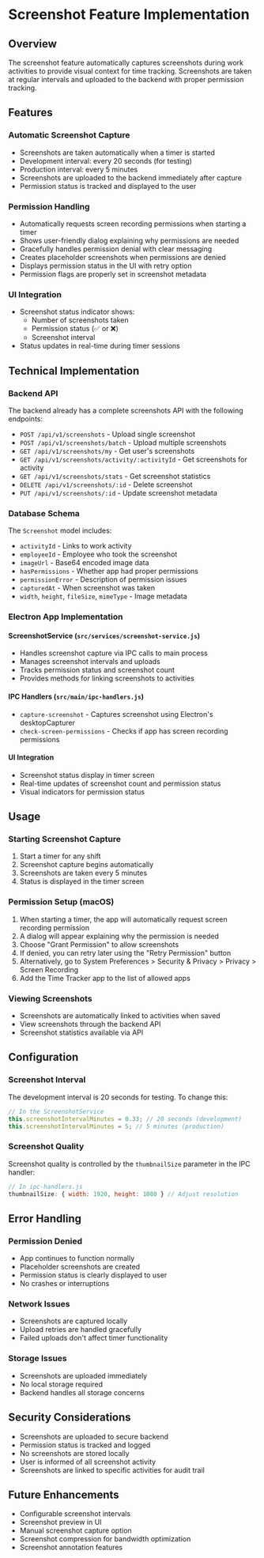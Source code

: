 # Screenshot Feature Implementation

## Overview

The screenshot feature automatically captures screenshots during work activities to provide visual context for time tracking. Screenshots are taken at regular intervals and uploaded to the backend with proper permission tracking.

## Features

### Automatic Screenshot Capture
- Screenshots are taken automatically when a timer is started
- Development interval: every 20 seconds (for testing)
- Production interval: every 5 minutes
- Screenshots are uploaded to the backend immediately after capture
- Permission status is tracked and displayed to the user

### Permission Handling
- Automatically requests screen recording permissions when starting a timer
- Shows user-friendly dialog explaining why permissions are needed
- Gracefully handles permission denial with clear messaging
- Creates placeholder screenshots when permissions are denied
- Displays permission status in the UI with retry option
- Permission flags are properly set in screenshot metadata

### UI Integration
- Screenshot status indicator shows:
  - Number of screenshots taken
  - Permission status (✅ or ❌)
  - Screenshot interval
- Status updates in real-time during timer sessions

## Technical Implementation

### Backend API
The backend already has a complete screenshots API with the following endpoints:
- `POST /api/v1/screenshots` - Upload single screenshot
- `POST /api/v1/screenshots/batch` - Upload multiple screenshots
- `GET /api/v1/screenshots/my` - Get user's screenshots
- `GET /api/v1/screenshots/activity/:activityId` - Get screenshots for activity
- `GET /api/v1/screenshots/stats` - Get screenshot statistics
- `DELETE /api/v1/screenshots/:id` - Delete screenshot
- `PUT /api/v1/screenshots/:id` - Update screenshot metadata

### Database Schema
The `Screenshot` model includes:
- `activityId` - Links to work activity
- `employeeId` - Employee who took the screenshot
- `imageUrl` - Base64 encoded image data
- `hasPermissions` - Whether app had proper permissions
- `permissionError` - Description of permission issues
- `capturedAt` - When screenshot was taken
- `width`, `height`, `fileSize`, `mimeType` - Image metadata

### Electron App Implementation

#### ScreenshotService (`src/services/screenshot-service.js`)
- Handles screenshot capture via IPC calls to main process
- Manages screenshot intervals and uploads
- Tracks permission status and screenshot count
- Provides methods for linking screenshots to activities

#### IPC Handlers (`src/main/ipc-handlers.js`)
- `capture-screenshot` - Captures screenshot using Electron's desktopCapturer
- `check-screen-permissions` - Checks if app has screen recording permissions

#### UI Integration
- Screenshot status display in timer screen
- Real-time updates of screenshot count and permission status
- Visual indicators for permission status

## Usage

### Starting Screenshot Capture
1. Start a timer for any shift
2. Screenshot capture begins automatically
3. Screenshots are taken every 5 minutes
4. Status is displayed in the timer screen

### Permission Setup (macOS)
1. When starting a timer, the app will automatically request screen recording permission
2. A dialog will appear explaining why the permission is needed
3. Choose "Grant Permission" to allow screenshots
4. If denied, you can retry later using the "Retry Permission" button
5. Alternatively, go to System Preferences > Security & Privacy > Privacy > Screen Recording
6. Add the Time Tracker app to the list of allowed apps

### Viewing Screenshots
- Screenshots are automatically linked to activities when saved
- View screenshots through the backend API
- Screenshot statistics available via API

## Configuration

### Screenshot Interval
The development interval is 20 seconds for testing. To change this:

```javascript
// In the ScreenshotService
this.screenshotIntervalMinutes = 0.33; // 20 seconds (development)
this.screenshotIntervalMinutes = 5; // 5 minutes (production)
```

### Screenshot Quality
Screenshot quality is controlled by the `thumbnailSize` parameter in the IPC handler:

```javascript
// In ipc-handlers.js
thumbnailSize: { width: 1920, height: 1080 } // Adjust resolution
```

## Error Handling

### Permission Denied
- App continues to function normally
- Placeholder screenshots are created
- Permission status is clearly displayed to user
- No crashes or interruptions

### Network Issues
- Screenshots are captured locally
- Upload retries are handled gracefully
- Failed uploads don't affect timer functionality

### Storage Issues
- Screenshots are uploaded immediately
- No local storage required
- Backend handles all storage concerns

## Security Considerations

- Screenshots are uploaded to secure backend
- Permission status is tracked and logged
- No screenshots are stored locally
- User is informed of all screenshot activity
- Screenshots are linked to specific activities for audit trail

## Future Enhancements

- Configurable screenshot intervals
- Screenshot preview in UI
- Manual screenshot capture option
- Screenshot compression for bandwidth optimization
- Screenshot annotation features 